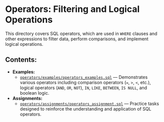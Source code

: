 # Operators: Filtering and Logical Operations

This directory covers SQL operators, which are used in `WHERE` clauses and other expressions to filter data, perform comparisons, and implement logical operations.

## Contents:

- **Examples:**
  - [`operators/examples/operators_examples.sql`](operators/examples/operators_examples.sql) — Demonstrates various operators including comparison operators (`=`, `>`, `<`, etc.), logical operators (`AND`, `OR`, `NOT`), `IN`, `LIKE`, `BETWEEN`, `IS NULL`, and boolean logic.
- **Assignments:**
  - [`operators/assignments/operators_assignment.sql`](operators/assignments/operators_assignment.sql) — Practice tasks designed to reinforce the understanding and application of SQL operators.
